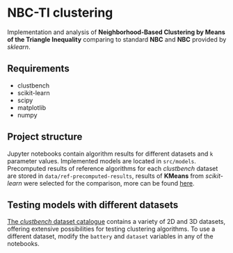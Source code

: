 # NBC-TI clustering

Implementation and analysis of **Neighborhood-Based Clustering by Means of the Triangle Inequality** comparing to standard **NBC** and **NBC** provided by *sklearn*.

## Requirements

- clustbench
- scikit-learn
- scipy
- matplotlib
- numpy

## Project structure

Jupyter notebooks contain algorithm results for different datasets and `k` parameter values. Implemented models are located in `src/models`. Precomputed results of reference algorithms for each *clustbench* dataset are stored in `data/ref-precomputed-results`, results of **KMeans** from *scikit-learn* were selected for the comparison, more can be found [here](https://github.com/gagolews/clustering-results-v1).

## Testing models with different datasets

[The *clustbench* dataset catalogue](https://clustering-benchmarks.gagolewski.com/weave/data-v1.html#wut/circles) contains a variety of 2D and 3D datasets, offering extensive possibilities for testing clustering algorithms. To use a different dataset, modify the `battery` and `dataset` variables in any of the notebooks.
